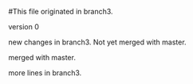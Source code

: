 #This file originated in branch3.

version 0 

new changes in branch3. Not yet merged with master.

merged with master.

more lines in branch3.
